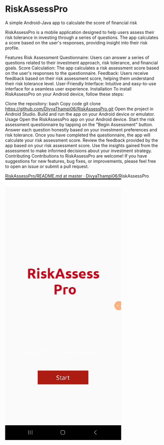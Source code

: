 # RiskAssessPro

A simple Android-Java app to calculate the score of financial risk 

RiskAssessPro is a mobile application designed to help users assess their risk tolerance in investing through a series of questions. The app calculates a score based on the user's responses, providing insight into their risk profile.

Features Risk Assessment Questionnaire: Users can answer a series of questions related to their investment approach, risk tolerance, and financial goals. Score Calculation: The app calculates a risk assessment score based on the user's responses to the questionnaire. Feedback: Users receive feedback based on their risk assessment score, helping them understand their risk tolerance level. User-Friendly Interface: Intuitive and easy-to-use interface for a seamless user experience. Installation To install RiskAssessPro on your Android device, follow these steps:

Clone the repository: bash Copy code git clone https://github.com/DivyaThampi06/RiskAssessPro.git Open the project in Android Studio. Build and run the app on your Android device or emulator. Usage Open the RiskAssessPro app on your Android device. Start the risk assessment questionnaire by tapping on the "Begin Assessment" button. Answer each question honestly based on your investment preferences and risk tolerance. Once you have completed the questionnaire, the app will calculate your risk assessment score. Review the feedback provided by the app based on your risk assessment score. Use the insights gained from the assessment to make informed decisions about your investment strategy. Contributing Contributions to RiskAssessPro are welcome! If you have suggestions for new features, bug fixes, or improvements, please feel free to open an issue or submit a pull request.

RiskAssessPro/README.md at master · DivyaThampi06/RiskAssessPro 
![Alt Text](androidx.gif)
